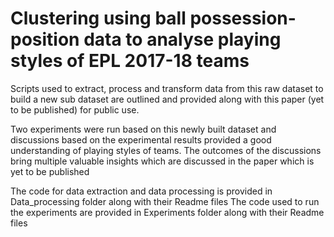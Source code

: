 # Clustering using ball possession-position data to analyse playing styles of EPL 2017-18 teams
 
Scripts used to extract, process and transform data from this raw dataset to build a new sub dataset are outlined and provided along with this paper (yet to be published) for public use. 

Two experiments were run based on this newly built dataset and discussions based on the experimental results provided a good understanding of playing styles of teams. The outcomes of the discussions bring multiple valuable insights which are discussed in the paper which is yet to be published 

The code for data extraction and data processing is provided in Data_processing folder along with their Readme files
The code used to run the experiments are provided in Experiments folder along with their Readme files

